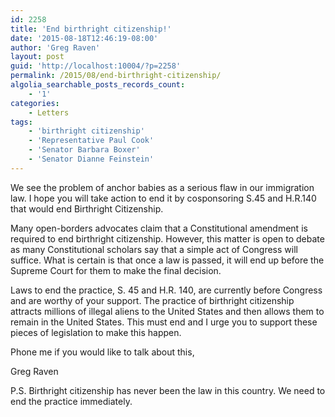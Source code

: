 ```yaml
---
id: 2258
title: 'End birthright citizenship!'
date: '2015-08-18T12:46:19-08:00'
author: 'Greg Raven'
layout: post
guid: 'http://localhost:10004/?p=2258'
permalink: /2015/08/end-birthright-citizenship/
algolia_searchable_posts_records_count:
    - '1'
categories:
    - Letters
tags:
    - 'birthright citizenship'
    - 'Representative Paul Cook'
    - 'Senator Barbara Boxer'
    - 'Senator Dianne Feinstein'
---
```


We see the problem of anchor babies as a serious flaw in our immigration law. I hope you will take action to end it by cosponsoring S.45 and H.R.140 that would end Birthright Citizenship.

Many open-borders advocates claim that a Constitutional amendment is required to end birthright citizenship. However, this matter is open to debate as many Constitutional scholars say that a simple act of Congress will suffice. What is certain is that once a law is passed, it will end up before the Supreme Court for them to make the final decision.

Laws to end the practice, S. 45 and H.R. 140, are currently before Congress and are worthy of your support. The practice of birthright citizenship attracts millions of illegal aliens to the United States and then allows them to remain in the United States. This must end and I urge you to support these pieces of legislation to make this happen.

Phone me if you would like to talk about this,

Greg Raven

P.S. Birthright citizenship has never been the law in this country. We need to end the practice immediately.